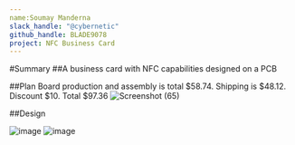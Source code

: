 ```yaml
---
name:Soumay Manderna
slack_handle: "@cybernetic"
github_handle: BLADE9078
project: NFC Business Card
---
```


#Summary
##A business card with NFC capabilities designed on a PCB

##Plan
Board production and assembly is total $58.74. Shipping is $48.12. Discount $10. Total $97.36 
![Screenshot (65)](https://github.com/BLADE9078/OnBoard/assets/88175838/53724cf1-7e0d-454a-9f98-11907d838a15)

##Design

![image](https://github.com/BLADE9078/OnBoard/assets/88175838/b5c3efa6-450d-4dd7-ae4f-193924c72328)
![image](https://github.com/BLADE9078/OnBoard/assets/88175838/2ddb06dd-bd90-45b8-a587-27b026cffca4)
